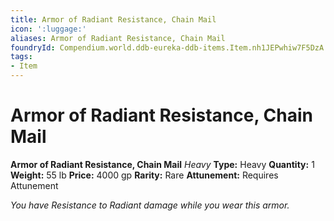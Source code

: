```yaml
---
title: Armor of Radiant Resistance, Chain Mail
icon: ':luggage:'
aliases: Armor of Radiant Resistance, Chain Mail
foundryId: Compendium.world.ddb-eureka-ddb-items.Item.nh1JEPwhiw7F5DzA
tags:
- Item
---
```


# Armor of Radiant Resistance, Chain Mail

**Armor of Radiant Resistance, Chain Mail**
_Heavy_
**Type:** Heavy
**Quantity:** 1
**Weight:** 55 lb
**Price:** 4000 gp
**Rarity:** Rare
**Attunement:** Requires Attunement

*You have Resistance to Radiant damage while you wear this armor.*